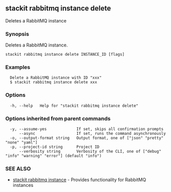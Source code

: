## stackit rabbitmq instance delete

Deletes a RabbitMQ instance

### Synopsis

Deletes a RabbitMQ instance.

```
stackit rabbitmq instance delete INSTANCE_ID [flags]
```

### Examples

```
  Delete a RabbitMQ instance with ID "xxx"
  $ stackit rabbitmq instance delete xxx
```

### Options

```
  -h, --help   Help for "stackit rabbitmq instance delete"
```

### Options inherited from parent commands

```
  -y, --assume-yes             If set, skips all confirmation prompts
      --async                  If set, runs the command asynchronously
  -o, --output-format string   Output format, one of ["json" "pretty" "none" "yaml"]
  -p, --project-id string      Project ID
      --verbosity string       Verbosity of the CLI, one of ["debug" "info" "warning" "error"] (default "info")
```

### SEE ALSO

* [stackit rabbitmq instance](./stackit_rabbitmq_instance.md)	 - Provides functionality for RabbitMQ instances

